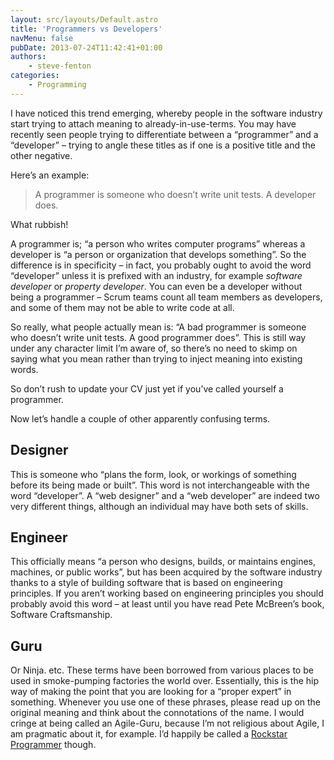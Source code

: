 ```yaml
---
layout: src/layouts/Default.astro
title: 'Programmers vs Developers'
navMenu: false
pubDate: 2013-07-24T11:42:41+01:00
authors:
    - steve-fenton
categories:
    - Programming
---
```


I have noticed this trend emerging, whereby people in the software industry start trying to attach meaning to already-in-use-terms. You may have recently seen people trying to differentiate between a “programmer” and a “developer” – trying to angle these titles as if one is a positive title and the other negative.

Here’s an example:

> A programmer is someone who doesn’t write unit tests. A developer does.

What rubbish!

A programmer is; “a person who writes computer programs” whereas a developer is “a person or organization that develops something”. So the difference is in specificity – in fact, you probably ought to avoid the word “developer” unless it is prefixed with an industry, for example *software developer* or *property developer*. You can even be a developer without being a programmer – Scrum teams count all team members as developers, and some of them may not be able to write code at all.

So really, what people actually mean is: “A bad programmer is someone who doesn’t write unit tests. A good programmer does”. This is still way under any character limit I’m aware of, so there’s no need to skimp on saying what you mean rather than trying to inject meaning into existing words.

So don’t rush to update your CV just yet if you’ve called yourself a programmer.

Now let’s handle a couple of other apparently confusing terms.

## Designer

This is someone who “plans the form, look, or workings of something before its being made or built”. This word is not interchangeable with the word “developer”. A “web designer” and a “web developer” are indeed two very different things, although an individual may have both sets of skills.

## Engineer

This officially means “a person who designs, builds, or maintains engines, machines, or public works”, but has been acquired by the software industry thanks to a style of building software that is based on engineering principles. If you aren’t working based on engineering principles you should probably avoid this word – at least until you have read Pete McBreen’s book, Software Craftsmanship.

## Guru

Or Ninja. etc. These terms have been borrowed from various places to be used in smoke-pumping factories the world over. Essentially, this is the hip way of making the point that you are looking for a “proper expert” in something. Whenever you use one of these phrases, please read up on the original meaning and think about the connotations of the name. I would cringe at being called an Agile-Guru, because I’m not religious about Agile, I am pragmatic about it, for example. I’d happily be called a [Rockstar Programmer](/blog/2015/08/the-rockstar-programmer-stereotype/) though.